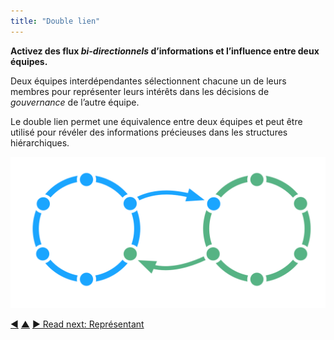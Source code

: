 ```yaml
---
title: "Double lien"
---
```



<strong>Activez des flux <em>bi-directionnels</em> d’informations et l’influence entre deux équipes.</strong>

Deux équipes interdépendantes sélectionnent chacune un de leurs membres pour représenter leurs intérêts dans les décisions de <dfn data-info="Gouvernance: Le processus de fixer des objectifs et de prendre et de modifier des décisions qui guident les gens pour les atteindre.">gouvernance</dfn> de l’autre équipe.

Le double lien permet une équivalence entre deux équipes et peut être utilisé pour révéler des informations précieuses dans les structures hiérarchiques.

![Double lien entre deux cercles](img/structural-patterns/double-link.png)

<div class="bottom-nav">
<a href="linking.html" title="Back to: Lien">◀</a> <a href="building-organizations.html" title="Up: Construire les organisations">▲</a> <a href="representative.html" title="">▶ Read next: Représentant</a>
</div>


<script type="text/javascript">
Mousetrap.bind('g n', function() {
    window.location.href = 'representative.html';
    return false;
});
</script>

